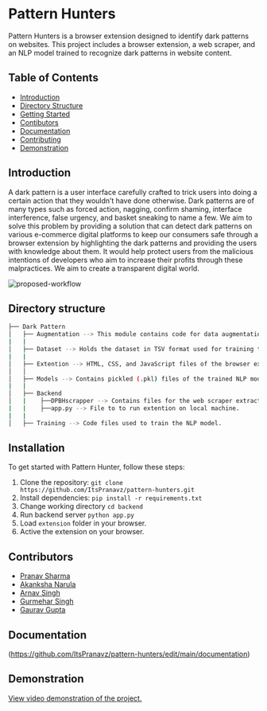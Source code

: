 # Pattern Hunters

Pattern Hunters is a browser extension designed to identify dark patterns on websites. This project includes a browser extension, a web scraper, and an NLP model trained to recognize dark patterns in website content.

## Table of Contents

- [Introduction](#introduction)
- [Directory Structure](#directory-structure)
- [Getting Started](#getting-started)
- [Contibutors](#contributors)
- [Documentation](#documentation)
- [Contributing](#contributing)
- [Demonstration](#demonstration)

## Introduction

A dark pattern is a user interface carefully crafted to trick users into doing a certain action that they wouldn’t have done otherwise. Dark patterns are of many types such as forced action, nagging, confirm shaming, interface interference, false urgency, and basket sneaking to name a few. We aim to solve this problem by providing a solution that can detect dark patterns on various e-commerce digital platforms to keep our consumers safe through a browser extension by highlighting the dark patterns and providing the users with knowledge about them. It would help protect users from the malicious intentions of developers who aim to increase their profits through these malpractices. We aim to create a transparent digital world.

![proposed-workflow](https://github.com/ItsPranavz/pattern-hunters/blob/main/proposed-workflow.png?raw=true)

## Directory structure
```bash
├── Dark Pattern
│   ├── Augmentation --> This module contains code for data augmentation using contextualized word embeddings.
|   |
│   ├── Dataset --> Holds the dataset in TSV format used for training the NLP model.
|   |
│   ├── Extention --> HTML, CSS, and JavaScript files of the browser extension.
│   │   
│   ├── Models --> Contains pickled (.pkl) files of the trained NLP model.
|   |
│   ├── Backend
│   |    ├──DPBHscrapper --> Contains files for the web scraper extracting text from webpages
|   |    ├──app.py --> File to to run extention on local machine.
|   |
│   ├── Training --> Code files used to train the NLP model.
```

## Installation

To get started with Pattern Hunter, follow these steps:

1. Clone the repository: `git clone https://github.com/ItsPranavz/pattern-hunters.git`
2. Install dependencies: `pip install -r requirements.txt`
3. Change working directory `cd backend`
4. Run backend server `python app.py`
5. Load `extension` folder in your browser.
6. Active the extension on your browser.

## Contributors

- [Pranav Sharma](https://github.com/ItsPranavz)
- [Akanksha Narula](https://github.com/AkankshaNarula)
- [Arnav Singh](https://github.com/astra1503)
- [Gurmehar Singh](https://github.com/GURMEHAR-PEC)
- [Gaurav Gupta](https://github.com/GauravGupta993)


## Documentation

(https://github.com/ItsPranavz/pattern-hunters/edit/main/documentation)

## Demonstration
[View video demonstration of the project.](https://drive.google.com/file/d/1OIGqgTj8utMk471UxyuvoNg_nASMuEMF/view?usp=sharing)
